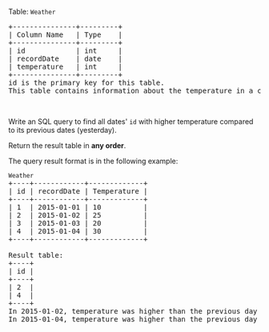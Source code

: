 <div><p>Table: <code>Weather</code></p>

<pre>+---------------+---------+
| Column Name   | Type    |
+---------------+---------+
| id            | int     |
| recordDate    | date    |
| temperature   | int     |
+---------------+---------+
id is the primary key for this table.
This table contains information about the temperature in a certain day.
</pre>

<p>&nbsp;</p>

<p>Write an SQL query to find all dates' <code>id</code>&nbsp;with higher temperature compared to its previous dates (yesterday).</p>

<p>Return the result table in <strong>any order</strong>.</p>

<p>The query result format is in the following example:</p>

<pre><code>Weather</code>
+----+------------+-------------+
| id | recordDate | Temperature |
+----+------------+-------------+
| 1  | 2015-01-01 | 10          |
| 2  | 2015-01-02 | 25          |
| 3  | 2015-01-03 | 20          |
| 4  | 2015-01-04 | 30          |
+----+------------+-------------+

Result table:
+----+
| id |
+----+
| 2  |
| 4  |
+----+
In 2015-01-02, temperature was higher than the previous day (10 -&gt; 25).
In 2015-01-04, temperature was higher than the previous day (20 -&gt; 30).
</pre>
</div>